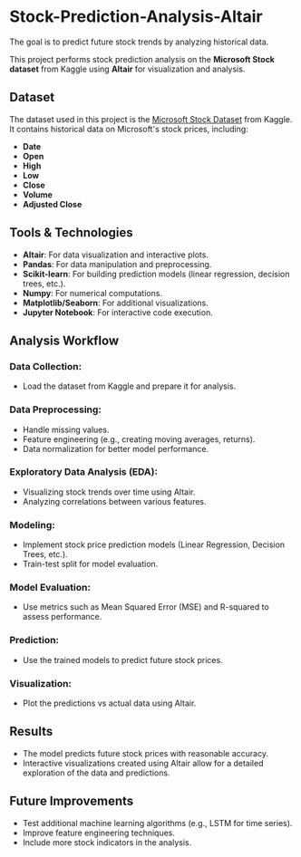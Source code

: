 # Stock-Prediction-Analysis-Altair

The goal is to predict future stock trends by analyzing historical data.

This project performs stock prediction analysis on the **Microsoft Stock dataset** from Kaggle using **Altair** for visualization and analysis. 

## Dataset

The dataset used in this project is the [Microsoft Stock Dataset](https://www.kaggle.com/datasets) from Kaggle. It contains historical data on Microsoft's stock prices, including:

- **Date**
- **Open**
- **High**
- **Low**
- **Close**
- **Volume**
- **Adjusted Close**

## Tools & Technologies

- **Altair**: For data visualization and interactive plots.
- **Pandas**: For data manipulation and preprocessing.
- **Scikit-learn**: For building prediction models (linear regression, decision trees, etc.).
- **Numpy**: For numerical computations.
- **Matplotlib/Seaborn**: For additional visualizations.
- **Jupyter Notebook**: For interactive code execution.

## Analysis Workflow

### Data Collection:

- Load the dataset from Kaggle and prepare it for analysis.

### Data Preprocessing:

- Handle missing values.
- Feature engineering (e.g., creating moving averages, returns).
- Data normalization for better model performance.

### Exploratory Data Analysis (EDA):

- Visualizing stock trends over time using Altair.
- Analyzing correlations between various features.

### Modeling:

- Implement stock price prediction models (Linear Regression, Decision Trees, etc.).
- Train-test split for model evaluation.

### Model Evaluation:

- Use metrics such as Mean Squared Error (MSE) and R-squared to assess performance.

### Prediction:

- Use the trained models to predict future stock prices.

### Visualization:

- Plot the predictions vs actual data using Altair.

## Results

- The model predicts future stock prices with reasonable accuracy.
- Interactive visualizations created using Altair allow for a detailed exploration of the data and predictions.

## Future Improvements

- Test additional machine learning algorithms (e.g., LSTM for time series).
- Improve feature engineering techniques.
- Include more stock indicators in the analysis.
